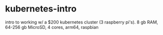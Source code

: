 # kubernetes-intro
intro to working w/ a $200 kubernetes cluster (3 raspberry pi's). 8 gb RAM, 64-256 gb MicroSD, 4 cores, arm64, raspbian
